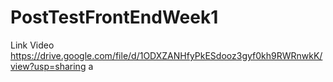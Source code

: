 # PostTestFrontEndWeek1

Link Video
https://drive.google.com/file/d/1ODXZANHfyPkESdooz3gyf0kh9RWRnwkK/view?usp=sharing
a